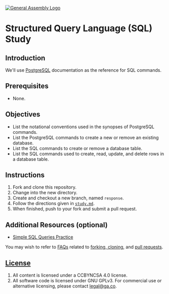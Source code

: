 [![General Assembly Logo](https://camo.githubusercontent.com/1a91b05b8f4d44b5bbfb83abac2b0996d8e26c92/687474703a2f2f692e696d6775722e636f6d2f6b6538555354712e706e67)](https://generalassemb.ly/education/web-development-immersive)

# Structured Query Language (SQL) Study

## Introduction

We'll use [PostgreSQL](http://www.postgresql.org/) documentation as the
reference for SQL commands.

## Prerequisites

-   None.

## Objectives

-   List the notational conventions used in the synopses of PostgreSQL commands.
-   List the PostgreSQL commands to create a new or remove an existing database.
-   List the SQL commands to create or remove a database table.
-   List the SQL commands used to create, read, update, and delete rows in a
 database table.

## Instructions

1.  Fork and clone this repository.
1.  Change into the new directory.
1.  Create and checkout a new branch, named `response`.
1.  Follow the directions given in [`study.md`](study.md).
1.  When finished, push to your fork and submit a pull request.

## Additional Resources (optional)

- [Simple SQL Queries Practice](https://pgexercises.com/questions/basic/)

You may wish to refer to [FAQs](https://github.com/ga-wdi-boston/meta/wiki/)
related to [forking,
cloning](https://github.com/ga-wdi-boston/meta/wiki/ForkAndClone), and [pull
requests](https://github.com/ga-wdi-boston/meta/wiki/PullRequest).

## [License](LICENSE)

1.  All content is licensed under a CC­BY­NC­SA 4.0 license.
1.  All software code is licensed under GNU GPLv3. For commercial use or
    alternative licensing, please contact legal@ga.co.
